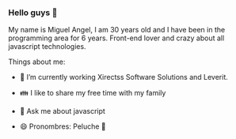 ### Hello guys 👋

My name is Miguel Angel, I am 30 years old and I have been in the programming area for 6 years. Front-end lover and crazy about all javascript technologies.

Things about me:

- 🔭 I’m currently working Xirectss Software Solutions and Leverit.

- 👪 I like to share my free time with my family

- 💬 Ask me about javascript

- 😄 Pronombres: Peluche 🧔 
<!--
**devmiguelopz/devmiguelopz** is a ✨ _special_ ✨ repository because its `README.md` (this file) appears on your GitHub profile.

Here are some ideas to get you started:

- 🔭 I’m currently working on ...
- 🌱 I’m currently learning ...
- 👯 I’m looking to collaborate on ...
- 🤔 I’m looking for help with ...
- 💬 Ask me about ...
- 📫 How to reach me: ...
- 😄 Pronouns: ...
- ⚡ Fun fact: ...
-->
